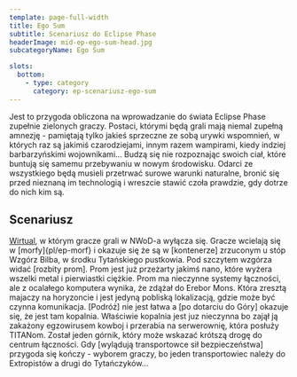```yaml
---
template: page-full-width
title: Ego Sum
subtitle: Scenariusz do Eclipse Phase
headerImage: mid-ep-ego-sum-head.jpg
subcategoryName: Ego Sum

slots:
  bottom:
    - type: category
      category: ep-scenariusz-ego-sum
---
```

Jest to przygoda obliczona na wprowadzanie do świata Eclipse Phase zupełnie zielonych graczy. Postaci, którymi będą grali mają niemal zupełną amnezję - pamiętają tylko jakieś sprzeczne ze sobą urywki wspomnień, w których raz są jakimiś czarodziejami, innym razem wampirami, kiedy indziej barbarzyńskimi wojownikami... Budzą się nie rozpoznając swoich ciał, które buntują się samemu przebywaniu w nowym środowisku. Odarci ze wszystkiego będą musieli przetrwać surowe warunki naturalne, bronić się przed nieznaną im technologią i wreszcie stawić czoła prawdzie, gdy dotrze do nich kim są.

## Scenariusz

[Wirtual](#), w którym gracze grali w NWoD-a wyłącza się. Gracze wcielają się w [morfy]{pl/ep-morf} i okazuje się że są w [kontenerze] zrzuconym u stóp Wzgórz Bilba, w środku Tytańskiego pustkowia. Pod szczytem wzgórza widać [rozbity prom]. Prom jest już przeżarty jakimś nano, które wyżera wszelki metal i pierwiastki ciężkie. Prom ma nieczynne systemy łączności, ale z ocalałego komputera wynika, że zdążał do Erebor Mons. Która zresztą majaczy na horyzoncie i jest jedyną pobliską lokalizacją, gdzie może być czynna komunikacja. [Podróż] nie jest łatwa a [po dotarciu do Góry] okazuje się, że jest tam kopalnia. Właściwie kopalnia jest juz nieczynna bo zajął ją zakażony egzowirusem kowboj i przerabia na serwerownię, która posłuży TITANom. Został jeden górnik, który może wskazać krótszą drogę do centrum łączności. Gdy [wylądują transportowce sił bezpieczeństwa] przygoda się kończy - wyborem graczy, bo jeden transportowiec należy do Extropistów a drugi do Tytańczyków...